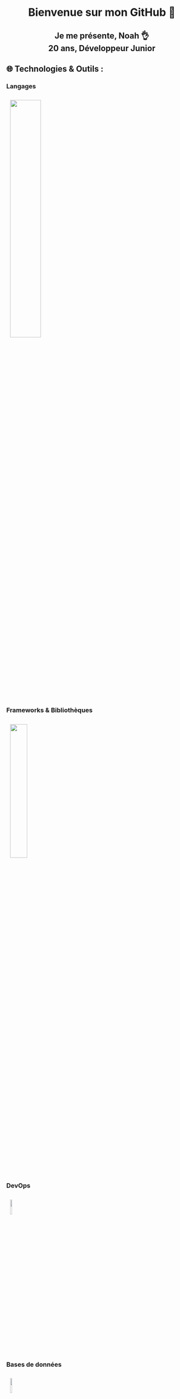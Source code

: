 <h1 align="center">Bienvenue sur mon GitHub 👋</h1>
<h2 align="center">Je me présente, Noah 👌 <br>20 ans, Développeur Junior</h2>


## 🌐 Technologies & Outils :
### **Langages** 

<img src="https://skillicons.dev/icons?i=js,ts,html,css,python,java,cs,c"  style="padding:10px; width:40%; height:40%"/>

### **Frameworks & Bibliothèques**
<img src="https://skillicons.dev/icons?i=vue,react,nodejs,express,tailwind,django"  style="padding:10px; width:30%; height:30%"/>

### **DevOps**
<img src="https://skillicons.dev/icons?i=docker,kubernetes"  style="padding:10px; width:10%; height:10%"/>

### **Bases de données**
<img src="https://skillicons.dev/icons?i=postgresql,mongodb"  style="padding:10px; width:10%; height:10%"/>

### **Outils**
<img src="https://skillicons.dev/icons?i=vscode,git,github,unity,photoshop"  style="padding:10px; width:25%; height:25%"/>



## 📝 Projets :
- **Nindle (Vue.js | Node.js)**  
  Un jeu inspiré de *Narutodle*, où les joueurs doivent deviner un personnage mystère en se basant sur des indices de similarités. Les éléments de correspondance sont indiqués en rouge, jaune ou vert, selon leur exactitude.

- **Bot Discord**  
  Bot Discord d'emploi du temps pour faciliter l'emploi aux étudiants de l'IUT de Calais.



## 📚 Articles & Contributions :
- **Contribution Esup-Pod**   
  Plateforme de gestion de fichiers vidéo. Je contribue en ajoutant des fonctionnalités WebTV, en améliorant la documentation et en corrigeant les bugs.
- **Création de tutoriel Unity**  
  Tutoriel pour apprendre les bases de Unity, incluant la création de scènes, l'utilisation de scripts C#, et l'implémentation de mécaniques de jeu de base.


## 🎮 Intérêts

En dehors du code, je suis passionné par les motos 🏍️, et l'esport 🎮. J'adore relever de nouveaux défis et apprendre des technologies émergentes.



## 📫 Me contacter :

<div align="center">
    <a href="https://www.linkedin.com/in/noah-bonnel-0230612b6/" target="_blank"><img src="https://img.shields.io/badge/-Noah%20Bonnel-0077B5?style=flat&logo=Linkedin&logoColor=white"/></a>
    <a href="mailto:bonnelnoah@gmail.com" target="_blank"><img src="https://img.shields.io/badge/-bonnelnoah@gmail.com-D14836?style=flat&logo=Gmail&logoColor=white"/></a>
    <a href="https://github.com/Naihl" target="_blank"><img src="https://img.shields.io/badge/-Naihl-181717?style=flat&logo=GitHub&logoColor=white"/></a>
</div>

---

Merci de votre visite, et n'hésitez pas à explorer mes projets ou à me suivre pour des mises à jour régulières ! 😊



